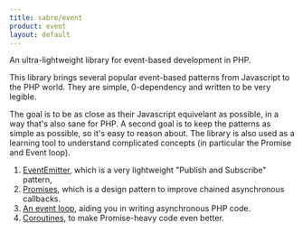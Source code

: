 ```yaml
---
title: sabre/event
product: event
layout: default
---
```


An ultra-lightweight library for event-based development in PHP.

This library brings several popular event-based patterns from Javascript to
the PHP world. They are simple, 0-dependency and written to be very legible.

The goal is to be as close as their Javascript equivelant as possible, in a way
that's also sane for PHP. A second goal is to keep the patterns as simple as
possible, so it's easy to reason about. The library is also used as a learning
tool to understand complicated concepts (in particular the Promise and Event
loop).

1. [EventEmitter][1], which is a very lightweight "Publish and Subscribe"
   pattern,
2. [Promises][2], which is a design pattern to improve chained asynchronous
   callbacks.
3. [An event loop][3], aiding you in writing asynchronous PHP code.
4. [Coroutines][4], to make Promise-heavy code even better.

[1]: /event/eventemitter/
[2]: /event/promise/
[3]: /event/loop/
[4]: /event/coroutines/

